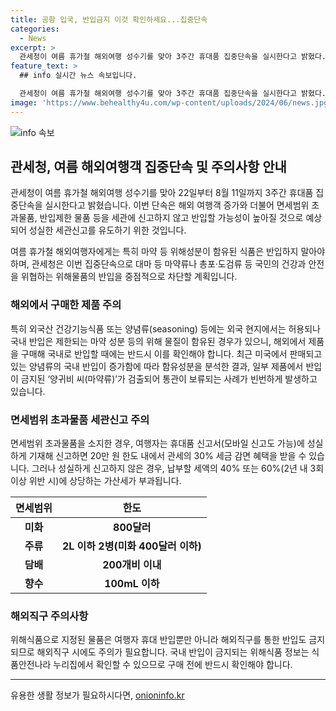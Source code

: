 ```yaml
---
title: 공항 입국, 반입금지 이것 확인하세요...집중단속
categories:
  - News
excerpt: >
  관세청이 여름 휴가철 해외여행 성수기를 맞아 3주간 휴대품 집중단속을 실시한다고 밝혔다. 이번 단속은 해외여행 증가로 인해 면세범위 초과물품 등의 불법 반입이 예상되어 세관신고를 유도하기 위한 것이다. 특히 마약 등 위해성분이 포함된 식품 반입을 금지하고, 관세청은 관련 정보를 홍보하여 주의를 당부했다. 면세범위 초과물품 신고는 관세의 30% 세금 감면 혜택이 있지만 성의 없는 신고는 가산세 부과될 예정이다.
feature_text: >
  ## info 실시간 뉴스 속보입니다.

  관세청이 여름 휴가철 해외여행 성수기를 맞아 3주간 휴대품 집중단속을 실시한다고 밝혔다. 이번 단속은 해외여행 증가로 인해 면세범위 초과물품 등의 불법 반입이 예상되어 세관신고를 유도하기 위한 것이다. 특히 마약 등 위해성분이 포함된 식품 반입을 금지하고, 관세청은 관련 정보를 홍보하여 주의를 당부했다. 면세범위 초과물품 신고는 관세의 30% 세금 감면 혜택이 있지만 성의 없는 신고는 가산세 부과될 예정이다.
image: 'https://www.behealthy4u.com/wp-content/uploads/2024/06/news.jpg'
---
```


<p><img src="https://www.behealthy4u.com/wp-content/uploads/2024/06/news.jpg" alt="info 속보" /></p>

<h2 data-ke-size="size26">관세청, 여름 해외여행객 집중단속 및 주의사항 안내</h2>

<p data-ke-size="size16">관세청이 여름 휴가철 해외여행 성수기를 맞아 22일부터 8월 11일까지 3주간 휴대품 집중단속을 실시한다고 밝혔습니다. 이번 단속은 해외 여행객 증가와 더불어 면세범위 초과물품, 반입제한 물품 등을 세관에 신고하지 않고 반입할 가능성이 높아질 것으로 예상되어 성실한 세관신고를 유도하기 위한 것입니다.</p>

<p data-ke-size="size16">여름 휴가철 해외여행자에게는 특히 마약 등 위해성분이 함유된 식품은 반입하지 말아야 하며, 관세청은 이번 집중단속으로 대마 등 마약류나 총포·도검류 등 국민의 건강과 안전을 위협하는 위해물품의 반입을 중점적으로 차단할 계획입니다.</p>

<h3 data-ke-size="size24">해외에서 구매한 제품 주의</h3>

<p data-ke-size="size16">특히 외국산 건강기능식품 또는 양념류(seasoning) 등에는 외국 현지에서는 허용되나 국내 반입은 제한되는 마약 성분 등의 위해 물질이 함유된 경우가 있으니, 해외에서 제품을 구매해 국내로 반입할 때에는 반드시 이를 확인해야 합니다. 최근 미국에서 판매되고 있는 양념류의 국내 반입이 증가함에 따라 함유성분을 분석한 결과, 일부 제품에서 반입이 금지된 ‘양귀비 씨(마약류)’가 검출되어 통관이 보류되는 사례가 빈번하게 발생하고 있습니다.</p>

<h3 data-ke-size="size24">면세범위 초과물품 세관신고 주의</h3>

<p data-ke-size="size16">면세범위 초과물품을 소지한 경우, 여행자는 휴대품 신고서(모바일 신고도 가능)에 성실하게 기재해 신고하면 20만 원 한도 내에서 관세의 30% 세금 감면 혜택을 받을 수 있습니다. 그러나 성실하게 신고하지 않은 경우, 납부할 세액의 40% 또는 60%(2년 내 3회 이상 위반 시)에 상당하는 가산세가 부과됩니다.</p>

<table>
<thead>
<tr>
<th>면세범위</th>
<th>한도</th>
</tr>
</thead>
<tbody>
<tr>
<td style="text-align: center; height: 17px;"><b>미화</b></td>
<td style="text-align: center; height: 17px;"><b>800달러</b></td>
</tr>
<tr>
<td style="text-align: center; height: 17px;"><b>주류</b></td>
<td style="text-align: center; height: 17px;"><b>2L 이하 2병(미화 400달러 이하)</b></td>
</tr>
<tr>
<td style="text-align: center; height: 17px;"><b>담배</b></td>
<td style="text-align: center; height: 17px;"><b>200개비 이내</b></td>
</tr>
<tr>
<td style="text-align: center; height: 17px;"><b>향수</b></td>
<td style="text-align: center; height: 17px;"><b>100mL 이하</b></td>
</tr>
</tbody>
</table>

<h3 data-ke-size="size24">해외직구 주의사항</h3>

<p data-ke-size="size16">위해식품으로 지정된 물품은 여행자 휴대 반입뿐만 아니라 해외직구를 통한 반입도 금지되므로 해외직구 시에도 주의가 필요합니다. 국내 반입이 금지되는 위해식품 정보는 식품안전나라 누리집에서 확인할 수 있으므로 구매 전에 반드시 확인해야 합니다.</p>

<p data-ke-size="size16"></p>

<hr>

<p data-ke-size="size16"></p>

<p data-ke-size="size16"></p>
유용한 생활 정보가 필요하시다면, <a href="https://onioninfo.kr" rel="dofollow">onioninfo.kr</a>



